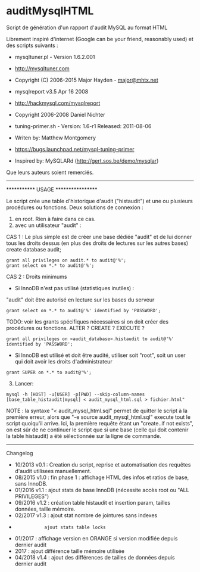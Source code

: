 # auditMysqlHTML
Script de génération d'un rapport d'audit MySQL au format HTML

Librement inspiré d'internet (Google can be your friend, reasonably used) et des scripts suivants :
* mysqltuner.pl - Version 1.6.2.001
* http://mysqltuner.com
* Copyright (C) 2006-2015 Major Hayden - major@mhtx.net

* mysqlreport v3.5 Apr 16 2008
* http://hackmysql.com/mysqlreport
* Copyright 2006-2008 Daniel Nichter

* tuning-primer.sh - Version: 1.6-r1 Released: 2011-08-06
* Writen by: Matthew Montgomery
* https://bugs.launchpad.net/mysql-tuning-primer
* Inspired by: MySQLARd (http://gert.sos.be/demo/mysqlar)

Que leurs auteurs soient remerciés.

----------------------------------
*********** USAGE ****************

Le script crée une table d'historique d'audit ("histaudit") et une ou plusieurs procédures ou fonctions.
Deux solutions de connexion :
1. en root. Rien à faire dans ce cas.
2. avec un utilisateur "audit" :

CAS 1 : Le plus simple est de créer une base dédiée "audit" et de lui donner tous les droits dessus (en plus des droits de lectures sur les autres bases)
create database audit;
```
grant all privileges on audit.* to audit@'%';
grant select on *.* to audit@'%';
```
CAS 2 : Droits minimums
* Si InnoDB n'est pas utilisé (statistiques inutiles) :

"audit" doit être autorisé en lecture sur les bases du serveur
```
grant select on *.* to audit@'%' identified by 'PASSWORD';
```
TODO: voir les grants spécifiques nécessaires si on doit créer des procédures ou fonctions. ALTER ? CREATE ? EXECUTE ?
```
grant all privileges on <audit_database>.histaudit to audit@'%' identified by 'PASSWORD';
```
* Si InnoDB est utilisé et doit être audité, utiliser soit "root", soit un user qui doit avoir les droits d'administrateur
```
grant SUPER on *.* to audit@'%';
```
3. Lancer:
```
mysql -h [HOST] -u[USER] -p[PWD] --skip-column-names [base_table_histaudit|mysql] < audit_mysql_html.sql > fichier.html"
```
NOTE : la syntaxe "< audit_mysql_html.sql" permet de quitter le script à la première erreur, alors que "-e source audit_mysql_html.sql"
execute tout le script quoiqu'il arrive. Ici, la première requête étant un "create..if not exists", on est sûr de ne continuer le
script que si une base (celle qui doit contenir la table histaudit) a été sélectionnée sur la ligne de commande. 

-----------
Changelog

* 10/2013 v0.1 : Creation du script, reprise et automatisation des requêtes d'audit utilisees manuellement.
* 08/2015 v1.0 : fin phase 1 : affichage HTML des infos et ratios de base, sans InnoDB.
* 01/2016 v1.1 : ajout stats de base InnoDB (nécessite accès root ou "ALL PRIVILEGES")
* 09/2016 v1.2 : création table histaudit et insertion param, tailles données, taille mémoire.
* 02/2017 v1.3 : ajout stat nombre de jointures sans indexes
*                ajout stats table locks
* 01/2017      : affichage version en ORANGE si version modifiée depuis dernier audit
* 2017         : ajout différence taille mémoire utilisée
* 04/2018 v1.4 : ajout des différences de tailles de données depuis dernier audit

